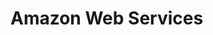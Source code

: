 <!-- ---
layout: default
title: Amazon Web Services
parent: use with
nav_order: 2
permalink: /usage/aws
--- -->

# Amazon Web Services
